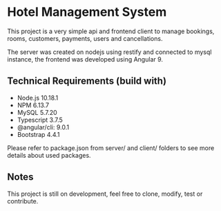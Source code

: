 # Hotel Management System

This project is a very simple api and frontend client to manage bookings, rooms, customers, payments, users and cancellations.

The server was created on nodejs using restify and connected to mysql instance, the frontend was developed using Angular 9.

## Technical Requirements (build with)

* Node.js 10.18.1
* NPM 6.13.7
* MySQL 5.7.20
* Typescript 3.7.5
* @angular/cli: 9.0.1
* Bootstrap 4.4.1

Please refer to package.json from server/ and client/ folders to see more details about used packages.

## Notes

This project is still on development, feel free to clone, modify, test or contribute.
